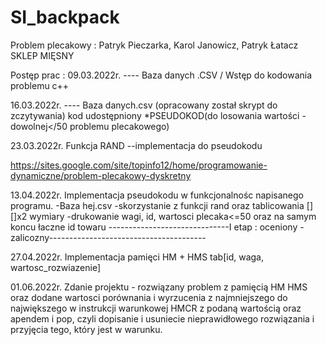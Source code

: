 # SI_backpack

Problem plecakowy :
Patryk Pieczarka, Karol Janowicz, Patryk Łatacz
SKLEP MIĘSNY 

Postęp prac :
09.03.2022r. ---- Baza danych .CSV   / Wstęp do kodowania problemu  c++

16.03.2022r. ---- Baza danych.csv (opracowany został skrypt do zczytywania) kod udostępniony 
*PSEUDOKOD(do losowania wartości - dowolnej</50 problemu plecakowego) 

23.03.2022r. Funkcja RAND --implementacja do pseudokodu

https://sites.google.com/site/topinfo12/home/programowanie-dynamiczne/problem-plecakowy-dyskretny

13.04.2022r. Implementacja pseudokodu w funkcjonalnośc napisanego programu.
-Baza hej.csv
-skorzystanie z funkcji rand oraz tablicowania [][]x2 wymiary
-drukowanie wagi, id, wartosci plecaka<=50 oraz na samym koncu łaczne id towaru
------------------------------I etap : oceniony - zalicozny---------------------------------------

27.04.2022r. Implementacja pamięci HM + HMS tab[id, waga, wartosc_rozwiazenie]

01.06.2022r. Zdanie projektu - rozwiązany problem z pamięcią HM HMS oraz dodane wartosci porównania i wyrzucenia z najmniejszego do największego
w instrukcji warunkowej HMCR z podaną wartością oraz apendem i pop, czyli dopisanie i usuniecie nieprawidłowego rozwiązania i przyjęcia tego, który jest w warunku.
